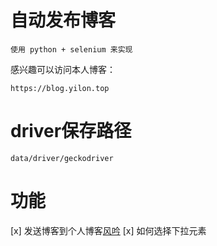 # 自动发布博客
    使用 python + selenium 来实现

感兴趣可以访问本人博客：

```
https://blog.yilon.top
```
# driver保存路径
```
data/driver/geckodriver
```

# 功能
[x] 发送博客到个人博客[风吟](https://blog.yilon.top)
    [x] 如何选择下拉元素